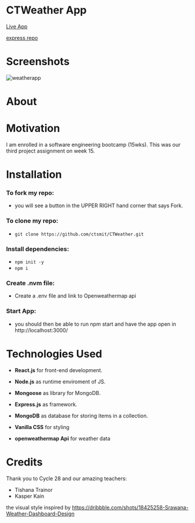 # CTWeather App

[Live App](https://ctsmit.github.io/CTWeather)

[express repo](https://github.com/ctsmit/CTWeatherExpress)

# Screenshots

![weatherapp](https://user-images.githubusercontent.com/114516481/214865973-8ee30a52-d7a6-45ef-b8a3-db1dfea6ed45.PNG)


# About



# Motivation

I am enrolled in a software engineering bootcamp (15wks). This was our third project assignment on week 15. 

# Installation

### To fork my repo:

- you will see a button in the UPPER RIGHT hand corner that says Fork. 

### To clone my repo:

- `git clone https://github.com/ctsmit/CTWeather.git`

### Install dependencies:

- `npm init -y`
- `npm i`

### Create .nvm file:

- Create a .env file and link to Openweathermap api

### Start App:

- you should then be able to run npm start and have the app open in http://localhost:3000/

# Technologies Used
- **React.js** for front-end development. 

- **Node.js** as runtime enviroment of JS.

- **Mongoose** as library for MongoDB.

- **Express.js** as framework.

- **MongoDB** as database for storing items in a collection.

- **Vanilla CSS** for styling

- **openweathermap Api** for weather data

# Credits
Thank you to Cycle 28 and our amazing teachers:
- Tishana Trainor
- Kasper Kain

the visual style inspired by https://dribbble.com/shots/18425258-Srawana-Weather-Dashboard-Design
